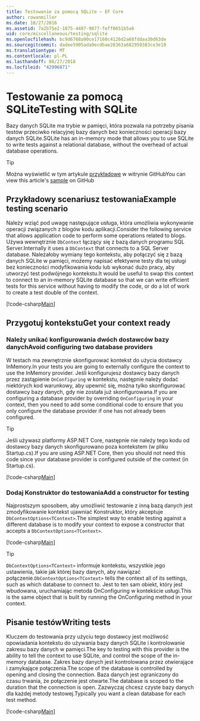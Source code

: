 ```yaml
---
title: Testowanie za pomocą SQLite — EF Core
author: rowanmiller
ms.date: 10/27/2016
ms.assetid: 7a2b75e2-1875-4487-9877-feff0651b5a6
uid: core/miscellaneous/testing/sqlite
ms.openlocfilehash: bc9d6768a90ce17160c4126d2a68fddaa30d63de
ms.sourcegitcommit: dadee5905ada9ecdbae28363a682950383ce3e10
ms.translationtype: MT
ms.contentlocale: pl-PL
ms.lasthandoff: 08/27/2018
ms.locfileid: "42996871"
---
```

# <a name="testing-with-sqlite"></a><span data-ttu-id="c07cf-102">Testowanie za pomocą SQLite</span><span class="sxs-lookup"><span data-stu-id="c07cf-102">Testing with SQLite</span></span>

<span data-ttu-id="c07cf-103">Bazy danych SQLite ma trybie w pamięci, która pozwala na potrzeby pisania testów przeciwko relacyjnej bazy danych bez konieczności operacji bazy danych SQLite.</span><span class="sxs-lookup"><span data-stu-id="c07cf-103">SQLite has an in-memory mode that allows you to use SQLite to write tests against a relational database, without the overhead of actual database operations.</span></span>

> [!TIP]  
> <span data-ttu-id="c07cf-104">Można wyświetlić w tym artykule [przykładowe](https://github.com/aspnet/EntityFramework.Docs/tree/master/samples/core/Miscellaneous/Testing) w witrynie GitHub</span><span class="sxs-lookup"><span data-stu-id="c07cf-104">You can view this article's [sample](https://github.com/aspnet/EntityFramework.Docs/tree/master/samples/core/Miscellaneous/Testing) on GitHub</span></span>

## <a name="example-testing-scenario"></a><span data-ttu-id="c07cf-105">Przykładowy scenariusz testowania</span><span class="sxs-lookup"><span data-stu-id="c07cf-105">Example testing scenario</span></span>

<span data-ttu-id="c07cf-106">Należy wziąć pod uwagę następujące usługa, która umożliwia wykonywanie operacji związanych z blogów kodu aplikacji.</span><span class="sxs-lookup"><span data-stu-id="c07cf-106">Consider the following service that allows application code to perform some operations related to blogs.</span></span> <span data-ttu-id="c07cf-107">Używa wewnętrznie `DbContext` łączący się z bazą danych programu SQL Server.</span><span class="sxs-lookup"><span data-stu-id="c07cf-107">Internally it uses a `DbContext` that connects to a SQL Server database.</span></span> <span data-ttu-id="c07cf-108">Należałoby wymiany tego kontekstu, aby połączyć się z bazą danych SQLite w pamięci, możemy napisać efektywne testy dla tej usługi bez konieczności modyfikowania kodu lub wykonać dużo pracy, aby utworzyć test podwójnego kontekstu.</span><span class="sxs-lookup"><span data-stu-id="c07cf-108">It would be useful to swap this context to connect to an in-memory SQLite database so that we can write efficient tests for this service without having to modify the code, or do a lot of work to create a test double of the context.</span></span>

[!code-csharp[Main](../../../../samples/core/Miscellaneous/Testing/BusinessLogic/BlogService.cs)]

## <a name="get-your-context-ready"></a><span data-ttu-id="c07cf-109">Przygotuj kontekstu</span><span class="sxs-lookup"><span data-stu-id="c07cf-109">Get your context ready</span></span>

### <a name="avoid-configuring-two-database-providers"></a><span data-ttu-id="c07cf-110">Należy unikać konfigurowania dwóch dostawców bazy danych</span><span class="sxs-lookup"><span data-stu-id="c07cf-110">Avoid configuring two database providers</span></span>

<span data-ttu-id="c07cf-111">W testach ma zewnętrznie skonfigurować kontekst do użycia dostawcy InMemory.</span><span class="sxs-lookup"><span data-stu-id="c07cf-111">In your tests you are going to externally configure the context to use the InMemory provider.</span></span> <span data-ttu-id="c07cf-112">Jeśli konfigurujesz dostawcy bazy danych przez zastąpienie `OnConfiguring` w kontekstu, następnie należy dodać niektórych kod warunkowy, aby upewnić się, można tylko skonfigurować dostawcy bazy danych, gdy nie została już skonfigurowana.</span><span class="sxs-lookup"><span data-stu-id="c07cf-112">If you are configuring a database provider by overriding `OnConfiguring` in your context, then you need to add some conditional code to ensure that you only configure the database provider if one has not already been configured.</span></span>

> [!TIP]  
> <span data-ttu-id="c07cf-113">Jeśli używasz platformy ASP.NET Core, następnie nie należy tego kodu od dostawcy bazy danych skonfigurowano poza kontekstem (w pliku Startup.cs).</span><span class="sxs-lookup"><span data-stu-id="c07cf-113">If you are using ASP.NET Core, then you should not need this code since your database provider is configured outside of the context (in Startup.cs).</span></span>

[!code-csharp[Main](../../../../samples/core/Miscellaneous/Testing/BusinessLogic/BloggingContext.cs#OnConfiguring)]

### <a name="add-a-constructor-for-testing"></a><span data-ttu-id="c07cf-114">Dodaj Konstruktor do testowania</span><span class="sxs-lookup"><span data-stu-id="c07cf-114">Add a constructor for testing</span></span>

<span data-ttu-id="c07cf-115">Najprostszym sposobem, aby umożliwić testowanie z inną bazą danych jest zmodyfikowanie kontekst ujawniać Konstruktor, który akceptuje `DbContextOptions<TContext>`.</span><span class="sxs-lookup"><span data-stu-id="c07cf-115">The simplest way to enable testing against a different database is to modify your context to expose a constructor that accepts a `DbContextOptions<TContext>`.</span></span>

[!code-csharp[Main](../../../../samples/core/Miscellaneous/Testing/BusinessLogic/BloggingContext.cs#Constructors)]

> [!TIP]  
> <span data-ttu-id="c07cf-116">`DbContextOptions<TContext>` informuje kontekstu, wszystkie jego ustawienia, takie jak której bazy danych, aby nawiązać połączenie.</span><span class="sxs-lookup"><span data-stu-id="c07cf-116">`DbContextOptions<TContext>` tells the context all of its settings, such as which database to connect to.</span></span> <span data-ttu-id="c07cf-117">Jest to ten sam obiekt, który jest wbudowana, uruchamiając metoda OnConfiguring w kontekście usługi.</span><span class="sxs-lookup"><span data-stu-id="c07cf-117">This is the same object that is built by running the OnConfiguring method in your context.</span></span>

## <a name="writing-tests"></a><span data-ttu-id="c07cf-118">Pisanie testów</span><span class="sxs-lookup"><span data-stu-id="c07cf-118">Writing tests</span></span>

<span data-ttu-id="c07cf-119">Kluczem do testowania przy użyciu tego dostawcy jest możliwość opowiadania kontekstu do używania bazy danych SQLite i kontrolowanie zakresu bazy danych w pamięci.</span><span class="sxs-lookup"><span data-stu-id="c07cf-119">The key to testing with this provider is the ability to tell the context to use SQLite, and control the scope of the in-memory database.</span></span> <span data-ttu-id="c07cf-120">Zakres bazy danych jest kontrolowana przez otwierające i zamykające połączenia.</span><span class="sxs-lookup"><span data-stu-id="c07cf-120">The scope of the database is controlled by opening and closing the connection.</span></span> <span data-ttu-id="c07cf-121">Baza danych jest ograniczony do czasu trwania, że połączenie jest otwarte.</span><span class="sxs-lookup"><span data-stu-id="c07cf-121">The database is scoped to the duration that the connection is open.</span></span> <span data-ttu-id="c07cf-122">Zazwyczaj chcesz czyste bazy danych dla każdej metody testowej.</span><span class="sxs-lookup"><span data-stu-id="c07cf-122">Typically you want a clean database for each test method.</span></span>

[!code-csharp[Main](../../../../samples/core/Miscellaneous/Testing/TestProject/SQLite/BlogServiceTests.cs)]
